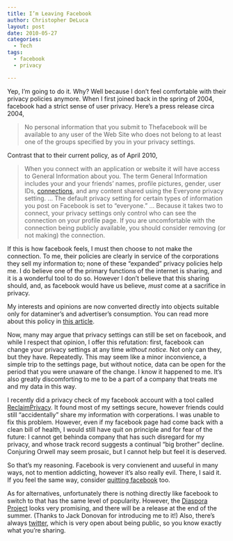 ```yaml
---
title: I’m Leaving Facebook
author: Christopher DeLuca
layout: post
date: 2010-05-27
categories:
  - Tech
tags:
  - facebook
  - privacy

---
```

Yep, I&#8217;m going to do it. Why? Well because I don&#8217;t feel comfortable with their privacy policies anymore. When I first joined back in the spring of 2004, facebook had a strict sense of user privacy. Here&#8217;s a press release circa 2004,

> No personal information that you submit to Thefacebook will be available to any user of the Web Site who does not belong to at least one of the groups specified by you in your privacy settings.

Contrast that to their current policy, as of April 2010,

> When you connect with an application or website it will have access to General Information about you. The term General Information includes your and your friends’ names, profile pictures, gender, user IDs, [connections][1], and any content shared using the Everyone privacy setting. &#8230; The default privacy setting for certain types of information you post on Facebook is set to “everyone.” &#8230; Because it takes two to connect, your privacy settings only control who can see the connection on your profile page. If you are uncomfortable with the connection being publicly available, you should consider removing (or not making) the connection.

If this is how facebook feels, I must then choose to not make the connection. To me, their policies are clearly in service of the corporations they sell my information to; none of these &#8220;expanded&#8221; privacy policies help me. I do believe one of the primary functions of the internet is sharing, and it is a wonderful tool to do so. However I don&#8217;t believe that this sharing should, and, as facebook would have us believe, _must_ come at a sacrifice in privacy.

My interests and opinions are now converted directly into objects suitable only for dataminer&#8217;s and advertiser&#8217;s consumption. You can read more about this policy in <a href="http://www.eff.org/deeplinks/2010/04/facebook-further-reduces-control-over-personal-information" target="_blank">this article</a>.

Now, many may argue that privacy settings can still be set on facebook, and while I respect that opinion, I offer this refutation: first, facebook can change your privacy settings at any time _without notice._ Not only can they, but they have. Repeatedly. This may seem like a minor inconvience, a simple trip to the settings page, but without notice, data can be open for the period that you were unaware of the change. I know it happened to me. It&#8217;s also greatly discomforting to me to be a part of a company that treats me and my data in this way.

I recently did a privacy check of my facebook account with a tool called <a href="http://www.reclaimprivacy.org/facebook" target="_blank">ReclaimPrivacy</a>. It found most of my settings secure, however friends could still &#8220;accidentally&#8221; share my information with corperations. I was unable to fix this problem. However, even if my facebook page had come back with a clean bill of health, I would still have quit on principle and for fear of the future: I cannot get behinda company that has such disregard for my privacy, and whose track record suggests a continual &#8220;big brother&#8221; decline. Conjuring Orwell may seem prosaic, but I cannot help but feel it is deserved.

So that&#8217;s my reasoning. Facebook is very convienent and uuseful in many ways, not to mention addicting, however it&#8217;s also really evil. There, I said it. If you feel the same way, consider <a href="http://www.quitfacebookday.com/" target="_blank">quitting facebook</a> too.

As for alternatives, unfortunately there is nothing directly like facebook to switch to that has the same level of popularity. However, the <a href="http://www.joindiaspora.com/project.html" target="_blank">Diaspora Project</a> looks very promising, and there will be a release at the end of the summer. (Thanks to Jack Donovan for introducing me to it!) Also, there&#8217;s always <a href="http://www.twitter.com/" target="_blank">twitter</a>, which is very open about being public, so you know exactly what you&#8217;re sharing.

 [1]: https://www.eff.org/deeplinks/2010/04/handy-facebook-english-translator#connections
